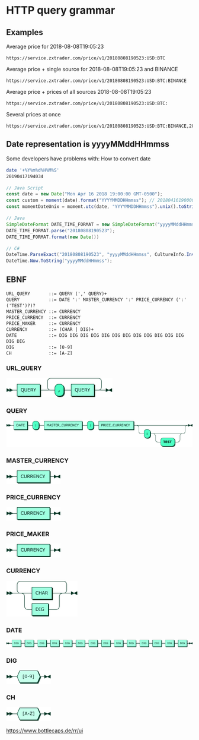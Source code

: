 # HTTP query grammar

## Examples
Average price for 2018-08-08T19:05:23
```
https://service.zxtrader.com/price/v1/20180808190523:USD:BTC
```

Average price + single source for 2018-08-08T19:05:23 and BINANCE
```
https://service.zxtrader.com/price/v1/20180808190523:USD:BTC:BINANCE
```

Average price + prices of all sources 2018-08-08T19:05:23
```
https://service.zxtrader.com/price/v1/20180808190523:USD:BTC:
```

Several prices at once
```
https://service.zxtrader.com/price/v1/20180808190523:USD:BTC:BINANCE,20180808190524:USD:BTC:BINANCE,20180808190525:USD:BTC:BINANCE
```

## Date representation is yyyyMMddHHmmss
Some developers have problems with: How to convert date
```bash
date '+%Y%m%d%H%M%S'
20190417194034
```

```js
// Java Script
const date = new Date("Mon Apr 16 2018 19:00:00 GMT-0500");
const custom = moment(date).format("YYYYMMDDHHmmss"); // 20180416190000
const momentDateUnix = moment.utc(date, "YYYYMMDDHHmmss").unix().toString(); // 1523905200
```

```java
// Java
SimpleDateFormat DATE_TIME_FORMAT = new SimpleDateFormat("yyyyMMddHHmmss");
DATE_TIME_FORMAT.parse("20180808190523");
DATE_TIME_FORMAT.format(new Date())
```

```csharp
// C#
DateTime.ParseExact("20180808190523", "yyyyMMddHHmmss", CultureInfo.InvariantCulture);
DateTime.Now.ToString("yyyyMMddHHmmss"); 
```


## EBNF
```ebnf
URL_QUERY       ::= QUERY (',' QUERY)+
QUERY           ::= DATE ':' MASTER_CURRENCY ':' PRICE_CURRENCY (':' ('TEST')?)?
MASTER_CURRENCY ::= CURRENCY
PRICE_CURRENCY  ::= CURRENCY
PRICE_MAKER     ::= CURRENCY
CURRENCY        ::= (CHAR | DIG)+
DATE            ::= DIG DIG DIG DIG DIG DIG DIG DIG DIG DIG DIG DIG DIG DIG
DIG             ::= [0-9]
CH              ::= [A-Z]
```

### URL_QUERY
![URL_QUERY](http-query-grammar/URL_QUERY.png)

### QUERY
![QUERY](http-query-grammar/QUERY.png)

### MASTER_CURRENCY
![MASTER_CURRENCY](http-query-grammar/MASTER_CURRENCY.png)

### PRICE_CURRENCY
![PRICE_CURRENCY](http-query-grammar/PRICE_CURRENCY.png)

### PRICE_MAKER
![PRICE_MAKER](http-query-grammar/PRICE_MAKER.png)

### CURRENCY
![CURRENCY](http-query-grammar/CURRENCY.png)

### DATE
![DATE](http-query-grammar/DATE.png)

### DIG
![DIG](http-query-grammar/DIG.png)

### CH
![CH](http-query-grammar/CH.png)


https://www.bottlecaps.de/rr/ui

